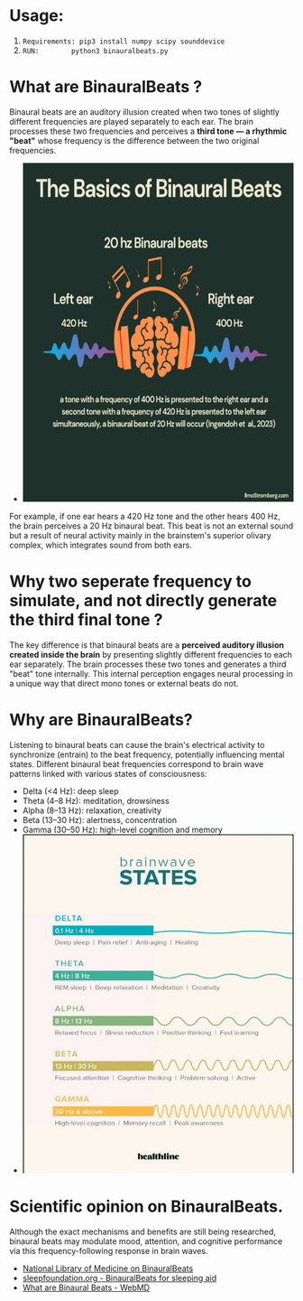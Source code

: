 # Usage:
1. `Requirements: pip3 install numpy scipy sounddevice`
2. `RUN:        python3 binauralbeats.py`


# What are BinauralBeats ?
Binaural beats are an auditory illusion created when two tones of slightly different frequencies are played separately to each ear. The brain processes these two frequencies and perceives a **third tone — a rhythmic "beat"** whose frequency is the difference between the two original frequencies.
- <img src="images/The-Basics-of-Binaural-Beats.png" alt="The-Basics-of-Binaural-Beat" width="600" height="600"/>



For example, if one ear hears a 420 Hz tone and the other hears 400 Hz, the brain perceives a 20 Hz binaural beat. This beat is not an external sound but a result of neural activity mainly in the brainstem's superior olivary complex, which integrates sound from both ears.

# Why two seperate frequency to simulate, and not directly generate the third final tone ?
The key difference is that binaural beats are a **perceived auditory illusion created inside the brain** by presenting slightly different frequencies to each ear separately. The brain processes these two tones and generates a third "beat" tone internally. This internal perception engages neural processing in a unique way that direct mono tones or external beats do not.

# Why are BinauralBeats?
Listening to binaural beats can cause the brain's electrical activity to synchronize (entrain) to the beat frequency, potentially influencing mental states. Different binaural beat frequencies correspond to brain wave patterns linked with various states of consciousness:
- Delta (<4 Hz): deep sleep
- Theta (4–8 Hz): meditation, drowsiness
- Alpha (8–13 Hz): relaxation, creativity
- Beta (13–30 Hz): alertness, concentration
- Gamma (30–50 Hz): high-level cognition and memory
- <img src="images/Brain_on_Binaural_Beats.png" alt="Brain_on_Binaural_Beats" width="600" height="600"/>

# Scientific opinion on BinauralBeats.
Although the exact mechanisms and benefits are still being researched, binaural beats may modulate mood, attention, and cognitive performance via this frequency-following response in brain waves.
- [National Library of Medicine on BinauralBeats](https://pmc.ncbi.nlm.nih.gov/articles/PMC10198548/)
- [sleepfoundation.org - BinauralBeats for sleeping aid](https://www.sleepfoundation.org/noise-and-sleep/binaural-beats)
- [What are Binaural Beats - WebMD](https://www.webmd.com/balance/what-are-binaural-beats)
